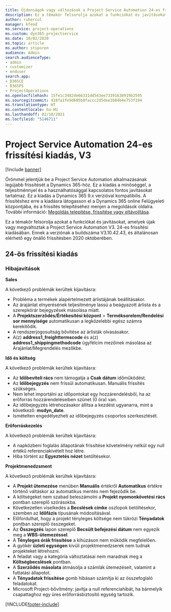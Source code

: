 ```yaml
---
title: Újdonságok vagy változások a Project Service Automation 24-es frissítési kiadásának V3 változatában
description: Ez a témakör felsorolja azokat a funkciókat és javításokat, amelyek elérhetők a Project Service Automation V3. 24-os frissítési kiadásában.
author: ruhercul
manager: kfend
ms.service: project-operations
ms.custom: dyn365-projectservice
ms.date: 10/02/2020
ms.topic: article
ms.author: stsporen
audience: Admin
search.audienceType:
- admin
- customizer
- enduser
search.app:
- D365CE
- D365PS
- ProjectOperations
ms.openlocfilehash: 15fe1c3482de66331dd543ee73391638919b2595
ms.sourcegitcommit: 418fa1fe9d605b8faccc2d5dee1b04b4e753f194
ms.translationtype: HT
ms.contentlocale: hu-HU
ms.lasthandoff: 02/10/2021
ms.locfileid: "5146711"
---
```

# <a name="project-service-automation-update-release-24-v3"></a>Project Service Automation 24-es frissítési kiadás, V3

[!include [banner](../includes/psa-now-project-operations.md)]

Örömmel jelentjük be a Project Service Automation alkalmazásának legújabb frissítését a Dynamics 365-höz. Ez a kiadás a minőséggel, a teljesítménnyel és a használhatósággal kapcsolatos fontos javításokat tartalmaz. Ez a kiadás a Dynamics 365 9.x verzióval kompatibilis. A frissítéshez erre a kiadásra látogasson el a Dynamics 365 online Felügyeleti központjába, és a frissítés telepítéséhez menjen a megoldások oldalra. További információ: [Megoldás telepítése, frissítése vagy eltávolítása](https://docs.microsoft.com/power-platform/admin/install-remove-preferred-solution).

Ez a témakör felsorolja azokat a funkciókat és javításokat, amelyek újak vagy megváltoztak a Project Service Automation V3. 24-es frissítési kiadásában. Ennek a verziónak a buildszáma V3.10.42.43, és általánosan elérhető egy önálló frissítésben 2020 októberében.

## <a name="update-release-24"></a>24-ös frissítési kiadás

### <a name="bug-fixes"></a>Hibajavítások

**Sales**

A következő problémák kerültek kijavításra:

- Probléma a termékek alapértelmezett árlistájának beállításakor.
- Az árajánlat elnyerésének teljesítménye lassú a beágyazott árlista és a szerepkörár bejegyzések másolása miatt.
- A **Projektszerződés/Értékesítési központ** > **Terméksorelem/Rendelési sor mennyisége** automatikusan a legközelebbi egész számra kerekítődik.
- A rendszerjogosultság bővítése az árlisták olvasásakor.
- A(z) **address1_freighttermscode** és a(z) **address1_shippingmethodcode** ügyfélcím mezőinek másolása az Árajánlat/Megrendelés mezőkbe. 


**Idő és költség**

A következő problémák kerültek kijavításra:

- Az **Időbeviteli rács** nem támogatja a **Csak dátum** időműködést.
- Az **Időbejegyzés** nem frissül automatikusan. Manuális frissítés szükséges.
- Nem lehet importálni az időpontokat egy hozzárendelésből, ha az erőforrás hozzárendeléseiben szünet (0 óra) van.
- Az időbejegyzés létrehozásakor állítsa a kezdést ugyanarra, mint a következő: **msdyn_date**.
- Ismételten engedélyezheti az időbejegyzés csoportos szerkesztését.

**Erőforráskezelés**

A következő problémák kerültek kijavításra:

- A napközbeni foglalás állapotának frissítése követelmény nélkül egy null értékű referenciakivételt hoz létre.
- Hiba történt az **Egyeztetés nézet** betöltésekor.


**Projektmenedzsment**

A következő problémák kerültek kijavításra:

- A **Projekt ütemezése** menüben **Manuális** értékről **Automatikus** értékre történő váltáskor az automatikus mentés nem fejeződik be.
- A költségeket nem szabad beleszámolni a **Projekt nyomonkövetési rács** pontban szereplő szórásokba.
- Következetlen viselkedés a **Becslések címke** oszlopok betöltésekor, szemben az **Időfázis** típusának módosításával.
- Előfordulhat, hogy a projekt tényleges költsége nem tükrözi **Tényadatok** pontban szereplő összegeket.
- Az **Összegzés** lapon szereplő **Becsült befejezési dátum** nem egyezik meg a **WBS-ütemezéssel**.
- A **Tényleges órák frissítése** a kihúzáson nem működik megfelelően.
- A gyökér **üzleti egységen** kívüli projektmenedzserek nem tudnak projekteket létrehozni.
- A feladat vagy a kategória változtatásai nem maradnak meg a **Költségbecslések** pontban.
- A **Szerződés másolata** átmásolja a számlák ütemezéseit, valamint a futtatási állapotot.
- A **Tényadatok frissítése** gomb hibásan számítja ki az összefoglaló feladatokat.
- Microsoft Project-bővítmény: javítja a null referenciahibát, ha bármelyik csapattaghoz egy üres erőforrásbiztosító egység tartozik.



[!INCLUDE[footer-include](../includes/footer-banner.md)]